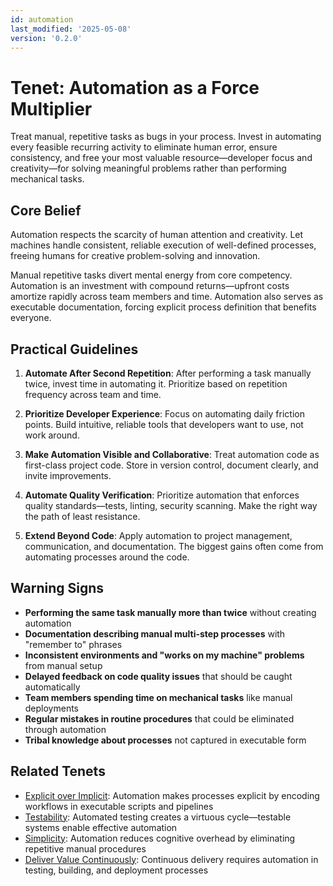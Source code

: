 ```yaml
---
id: automation
last_modified: '2025-05-08'
version: '0.2.0'
---
```

# Tenet: Automation as a Force Multiplier

Treat manual, repetitive tasks as bugs in your process. Invest in automating every
feasible recurring activity to eliminate human error, ensure consistency, and free your
most valuable resource—developer focus and creativity—for solving meaningful problems
rather than performing mechanical tasks.

## Core Belief

Automation respects the scarcity of human attention and creativity. Let machines handle consistent, reliable execution of well-defined processes, freeing humans for creative problem-solving and innovation.

Manual repetitive tasks divert mental energy from core competency. Automation is an investment with compound returns—upfront costs amortize rapidly across team members and time. Automation also serves as executable documentation, forcing explicit process definition that benefits everyone.

## Practical Guidelines

1. **Automate After Second Repetition**: After performing a task manually twice, invest time in automating it. Prioritize based on repetition frequency across team and time.

2. **Prioritize Developer Experience**: Focus on automating daily friction points. Build intuitive, reliable tools that developers want to use, not work around.

3. **Make Automation Visible and Collaborative**: Treat automation code as first-class project code. Store in version control, document clearly, and invite improvements.

4. **Automate Quality Verification**: Prioritize automation that enforces quality standards—tests, linting, security scanning. Make the right way the path of least resistance.

5. **Extend Beyond Code**: Apply automation to project management, communication, and documentation. The biggest gains often come from automating processes around the code.

## Warning Signs

- **Performing the same task manually more than twice** without creating automation
- **Documentation describing manual multi-step processes** with "remember to" phrases
- **Inconsistent environments and "works on my machine" problems** from manual setup
- **Delayed feedback on code quality issues** that should be caught automatically
- **Team members spending time on mechanical tasks** like manual deployments
- **Regular mistakes in routine procedures** that could be eliminated through automation
- **Tribal knowledge about processes** not captured in executable form

## Related Tenets

- [Explicit over Implicit](explicit-over-implicit.md): Automation makes processes explicit by encoding workflows in executable scripts and pipelines
- [Testability](testability.md): Automated testing creates a virtuous cycle—testable systems enable effective automation
- [Simplicity](simplicity.md): Automation reduces cognitive overhead by eliminating repetitive manual procedures
- [Deliver Value Continuously](deliver-value-continuously.md): Continuous delivery requires automation in testing, building, and deployment processes

